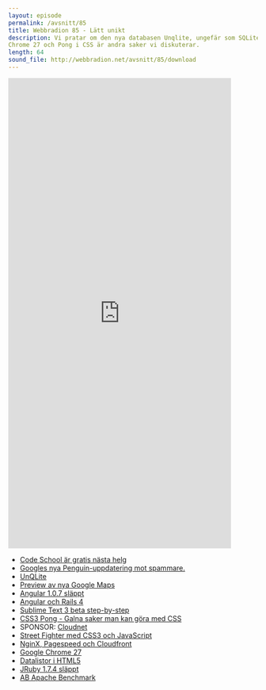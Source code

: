 ```yaml
---
layout: episode
permalink: /avsnitt/85
title: Webbradion 85 - Lätt unikt
description: Vi pratar om den nya databasen Unqlite, ungefär som SQLite, fast med nosql. 
Chrome 27 och Pong i CSS är andra saker vi diskuterar. 
length: 64
sound_file: http://webbradion.net/avsnitt/85/download
---
```


<iframe src="https://docs.google.com/forms/d/1txGjbg7E8I-5HcHgHOxbrzy_ckRMfRAOkx6yVjKWV-s/viewform?embedded=true" width="450" height="950" frameborder="0" marginheight="0" marginwidth="0">Läser in...</iframe>

* [Code School är gratis nästa helg](http://www.codeschool.com/free-weekend/)
* [Googles nya Penguin-uppdatering mot spammare.](http://googlewebmastercentral.blogspot.se/2012/04/another-step-to-reward-high-quality.html)
* [UnQLite](http://www.unqlite.org/)
* [Preview av nya Google Maps](https://www.google.com/maps/preview)
* [Angular 1.0.7 släppt](https://github.com/angular/angular.js/blob/master/CHANGELOG.md#1.0.7)
* [Angular och Rails 4](http://coderberry.me/blog/2013/04/22/angularjs-on-rails-4-part-1/)
* [Sublime Text 3 beta step-by-step](http://harrywolff.com/upgrading-to-sublime-text-3/)
* [CSS3 Pong - Galna saker man kan göra med CSS](http://www.sitepoint.com/css3-pong-insane-things-to-do-with-css/)
* SPONSOR: [Cloudnet](http://cloudnet.se/)
* [Street Fighter med CSS3 och JavaScript](http://davidwalsh.name/street-fighter)
* [NginX, Pagespeed och Cloudfront](http://dlo.me/archives/2013/05/14/nginx-pagespeed-cloudfront/)
* [Google Chrome 27](http://www.sitepoint.com/chrome-27-whats-new/)
* [Datalistor i HTML5](http://demo.agektmr.com/datalist/)
* [JRuby 1.7.4 släppt](http://www.jruby.org/2013/05/16/jruby-1-7-4.html)
* [AB  Apache Benchmark](http://httpd.apache.org/docs/2.2/programs/ab.html)
